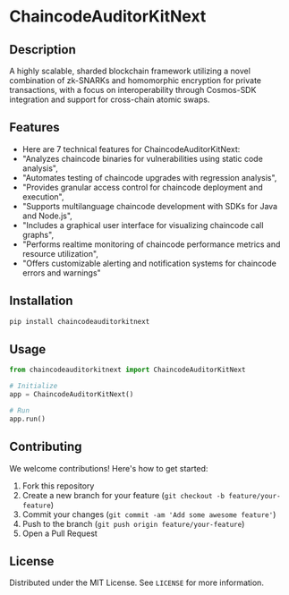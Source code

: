 # ChaincodeAuditorKitNext

## Description

A highly scalable, sharded blockchain framework utilizing a novel combination of zk-SNARKs and homomorphic encryption for private transactions, with a focus on interoperability through Cosmos-SDK integration and support for cross-chain atomic swaps.

## Features

- Here are 7 technical features for ChaincodeAuditorKitNext:
- "Analyzes chaincode binaries for vulnerabilities using static code analysis",
- "Automates testing of chaincode upgrades with regression analysis",
- "Provides granular access control for chaincode deployment and execution",
- "Supports multilanguage chaincode development with SDKs for Java and Node.js",
- "Includes a graphical user interface for visualizing chaincode call graphs",
- "Performs realtime monitoring of chaincode performance metrics and resource utilization",
- "Offers customizable alerting and notification systems for chaincode errors and warnings"
## Installation

```bash
pip install chaincodeauditorkitnext
```

## Usage

```python
from chaincodeauditorkitnext import ChaincodeAuditorKitNext

# Initialize
app = ChaincodeAuditorKitNext()

# Run
app.run()
```

## Contributing

We welcome contributions! Here's how to get started:

1. Fork this repository
2. Create a new branch for your feature (`git checkout -b feature/your-feature`)
3. Commit your changes (`git commit -am 'Add some awesome feature'`)
4. Push to the branch (`git push origin feature/your-feature`)
5. Open a Pull Request

## License

Distributed under the MIT License. See `LICENSE` for more information.
